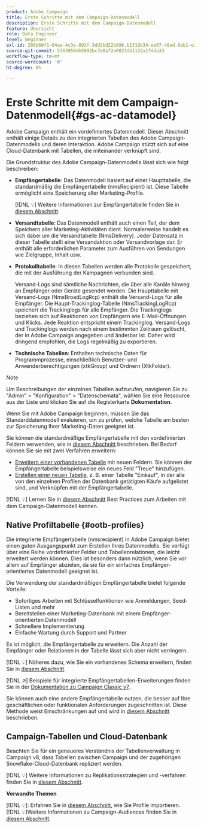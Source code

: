 ```yaml
---
product: Adobe Campaign
title: Erste Schritte mit dem Campaign-Datenmodell
description: Erste Schritte mit dem Campaign-Datenmodell
feature: Übersicht
role: Data Engineer
level: Beginner
exl-id: 200b60f1-04ae-4c3e-892f-3dd2bd22b896,b1319b34-ee07-48ed-9ab1-e2d12d3d99f8
source-git-commit: 5363950db5092bc7e0a72a0823db1132a17dda33
workflow-type: tm+mt
source-wordcount: '0'
ht-degree: 0%

---
```


# Erste Schritte mit dem Campaign-Datenmodell{#gs-ac-datamodel}

Adobe Campaign enthält ein vordefiniertes Datenmodell. Dieser Abschnitt enthält einige Details zu den integrierten Tabellen des Adobe Campaign-Datenmodells und deren Interaktion. Adobe Campaign stützt sich auf eine Cloud-Datenbank mit Tabellen, die miteinander verknüpft sind.

Die Grundstruktur des Adobe Campaign-Datenmodells lässt sich wie folgt beschreiben:

* **Empfängertabelle**: Das Datenmodell basiert auf einer Haupttabelle, die standardmäßig die Empfängertabelle (nmsRecipient) ist. Diese Tabelle ermöglicht eine Speicherung aller Marketing-Profile.

   [!DNL :bulb:] Weitere Informationen zur Empfängertabelle finden Sie in [diesem Abschnitt](#ootb-profiles).

* **Versandtabelle**: Das Datenmodell enthält auch einen Teil, der dem Speichern aller Marketing-Aktivitäten dient. Normalerweise handelt es sich dabei um die Versandtabelle (NmsDelivery). Jeder Datensatz in dieser Tabelle stellt eine Versandaktion oder Versandvorlage dar. Er enthält alle erforderlichen Parameter zum Ausführen von Sendungen wie Zielgruppe, Inhalt usw.

* **Protokolltabelle**: In diesen Tabellen werden alle Protokolle gespeichert, die mit der Ausführung der Kampagnen verbunden sind.

   Versand-Logs sind sämtliche Nachrichten, die über alle Kanäle hinweg an Empfänger oder Geräte gesendet werden. Die Haupttabelle mit Versand-Logs (NmsBroadLogRcp) enthält die Versand-Logs für alle Empfänger.
Die Haupt-Trackinglog-Tabelle (NmsTrackingLogRcp) speichert die Trackinglogs für alle Empfänger. Die Trackinglogs beziehen sich auf Reaktionen von Empfängern wie E-Mail-Öffnungen und Klicks. Jede Reaktion entspricht einem Trackinglog.
Versand-Logs und Trackinglogs werden nach einem bestimmten Zeitraum gelöscht, der in Adobe Campaign angegeben und änderbar ist. Daher wird dringend empfohlen, die Logs regelmäßig zu exportieren.

* **Technische Tabellen**: Enthalten technische Daten für Programmprozesse, einschließlich Benutzer- und Anwenderberechtigungen (xtkGroup) und Ordnern (XtkFolder).

>[!NOTE]
>
>Um Beschreibungen der einzelnen Tabellen aufzurufen, navigieren Sie zu &quot;Admin&quot; > &quot;Konfiguration&quot; > &quot;Datenschemata&quot;, wählen Sie eine Ressource aus der Liste und klicken Sie auf die Registerkarte **Dokumentation**.

Wenn Sie mit Adobe Campaign beginnen, müssen Sie das Standarddatenmodell evaluieren, um zu prüfen, welche Tabelle am besten zur Speicherung Ihrer Marketing-Daten geeignet ist.

Sie können die standardmäßige Empfängertabelle mit den vordefinierten Feldern verwenden, wie in [diesem Abschnitt](#ootb-profiles) beschrieben. Bei Bedarf können Sie sie mit zwei Verfahren erweitern:

* [Erweitern einer vorhandenen Tabelle](extend-schema.md) mit neuen Feldern. Sie können der Empfängertabelle beispielsweise ein neues Feld &quot;Treue&quot; hinzufügen.
* [Erstellen einer neuen Tabelle](create-schema.md), z. B. einer Tabelle &quot;Einkauf&quot;, in der alle von den einzelnen Profilen der Datenbank getätigten Käufe aufgelistet sind, und Verknüpfen mit der Empfängertabelle.

[!DNL :bulb:] Lernen Sie in [diesem Abschnitt](datamodel-best-practices.md) Best Practices zum Arbeiten mit dem Campaign-Datenmodell kennen.

## Native Profiltabelle {#ootb-profiles}

Die integrierte Empfängertabelle (nmsrecipient) in Adobe Campaign bietet einen guten Ausgangspunkt zum Erstellen Ihres Datenmodells. Sie verfügt über eine Reihe vordefinierter Felder und Tabellenrelationen, die leicht erweitert werden können. Dies ist besonders dann nützlich, wenn Sie vor allem auf Empfänger abzielen, da sie für ein einfaches Empfänger-orientiertes Datenmodell geeignet ist.

Die Verwendung der standardmäßigen Empfängertabelle bietet folgende Vorteile:

* Sofortiges Arbeiten mit Schlüsselfunktionen wie Anmeldungen, Seed-Listen und mehr
* Bereitstellen einer Marketing-Datenbank mit einem Empfänger-orientierten Datenmodell
* Schnellere Implementierung
* Einfache Wartung durch Support und Partner

Es ist möglich, die Empfängertabelle zu erweitern. Die Anzahl der Empfänger oder Relationen in der Tabelle lässt sich aber nicht verringern.

[!DNL :bulb:] Näheres dazu, wie Sie ein vorhandenes Schema erweitern, finden Sie in [diesem Abschnitt](extend-schema.md).

[!DNL :arrow_upper_right:] Beispiele für integrierte Empfängertabellen-Erweiterungen finden Sie in der [Dokumentation zu Campaign Classic v7](https://experienceleague.adobe.com/docs/campaign-classic/using/configuring-campaign-classic/editing-schemas/examples-of-schemas-edition.html?lang=de#extending-a-table).

Sie können auch eine andere Empfängertabelle nutzen, die besser auf Ihre geschäftlichen oder funktionalen Anforderungen zugeschnitten ist. Diese Methode weist Einschränkungen auf und wird in [diesem Abschnitt](custom-recipient.md) beschrieben.

## Campaign-Tabellen und Cloud-Datenbank

Beachten Sie für ein genaueres Verständnis der Tabellenverwaltung in Campaign v8, dass Tabellen zwischen Campaign und der zugehörigen Snowflake-Cloud-Datenbank repliziert werden.

[!DNL :bulb:] Weitere Informationen zu Replikationsstrategien und -verfahren finden Sie in [diesem Abschnitt](../config/replication.md).

**Verwandte Themen**

[!DNL :bulb:]: Erfahren Sie in [diesem Abschnitt](../start/import.md), wie Sie Profile importieren.
[!DNL :bulb:]Weitere Informationen zu Campaign-Audiences finden Sie in [diesem Abschnitt](../start/audiences.md).
